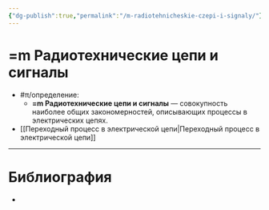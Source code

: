 ```yaml
---
{"dg-publish":true,"permalink":"/m-radiotehnicheskie-czepi-i-signaly/"}
---
```



# =m Радиотехнические цепи и сигналы

- #π/определение:
	- **=m Радиотехнические цепи и сигналы** — совокупность наиболее общих закономерностей, описывающих процессы в электрических цепях.
- [[Переходный процесс в электрической цепи\|Переходный процесс в электрической цепи]]
---

# Библиография

-
